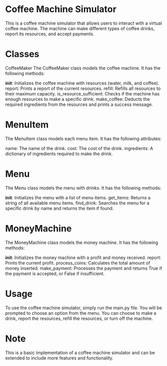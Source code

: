# Coffee Machine Simulator
This is a coffee machine simulator that allows users to interact with a virtual coffee machine. The machine can make different types of coffee drinks, report its resources, and accept payments.

# Classes
CoffeeMaker
The CoffeeMaker class models the coffee machine. It has the following methods:

__init__: Initializes the coffee machine with resources (water, milk, and coffee).
report: Prints a report of the current resources.
refill: Refills all resources to their maximum capacity.
is_resource_sufficient: Checks if the machine has enough resources to make a specific drink.
make_coffee: Deducts the required ingredients from the resources and prints a success message.

# MenuItem
The MenuItem class models each menu item. It has the following attributes:

name: The name of the drink.
cost: The cost of the drink.
ingredients: A dictionary of ingredients required to make the drink.

# Menu
The Menu class models the menu with drinks. It has the following methods:

__init__: Initializes the menu with a list of menu items.
get_items: Returns a string of all available menu items.
find_drink: Searches the menu for a specific drink by name and returns the item if found.

# MoneyMachine
The MoneyMachine class models the money machine. It has the following methods:

__init__: Initializes the money machine with a profit and money received.
report: Prints the current profit.
process_coins: Calculates the total amount of money inserted.
make_payment: Processes the payment and returns True if the payment is accepted, or False if insufficient.

# Usage
To use the coffee machine simulator, simply run the main.py file. You will be prompted to choose an option from the menu. You can choose to make a drink, report the resources, refill the resources, or turn off the machine.

# Note
This is a basic implementation of a coffee machine simulator and can be extended to include more features and functionality.
